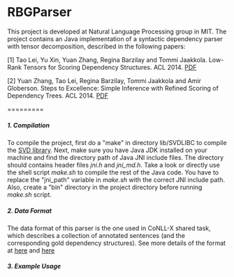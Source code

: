 RBGParser
=========

This project is developed at Natural Language Processing group in MIT. The project contains an Java implementation of a syntactic dependency parser with tensor decomposition, described in the following papers:

[1] Tao Lei, Yu Xin, Yuan Zhang, Regina Barzilay and Tommi Jaakkola. Low-Rank Tensors for Scoring Dependency Structures.  ACL 2014. [PDF](http://people.csail.mit.edu/taolei/papers/acl2014.pdf)

[2] Yuan Zhang, Tao Lei, Regina Barzilay, Tommi Jaakkola and Amir Globerson. Steps to Excellence: Simple Inference with Refined Scoring of Dependency Trees.  ACL 2014. [PDF](http://people.csail.mit.edu/yuanzh/papers/acl2014.pdf)

=========

##### 1. Compilation

To compile the project, first do a "make" in directory lib/SVDLIBC to compile the [SVD library](http://tedlab.mit.edu/~dr/SVDLIBC/). Next, make sure you have Java JDK installed on your machine and find the directory path of Java JNI include files. The directory should contains header files *jni.h* and *jni_md.h*. Take a look or directly use the shell script *make.sh* to compile the rest of the Java code. You have to replace the "jni_path" variable in *make.sh* with the correct JNI include path. Also, create a "bin" directory in the project directory before running *make.sh* script. 


##### 2. Data Format

The data format of this parser is the one used in CoNLL-X shared task, which describes a collection of annotated sentences (and the corresponding gold dependency structures). See more details of the format at [here](http://nextens.uvt.nl/depparse-wiki/DataFormat) and [here](https://code.google.com/p/clearparser/wiki/DataFormat#CoNLL-X_format_%28conll%29)


##### 3. Example Usage

